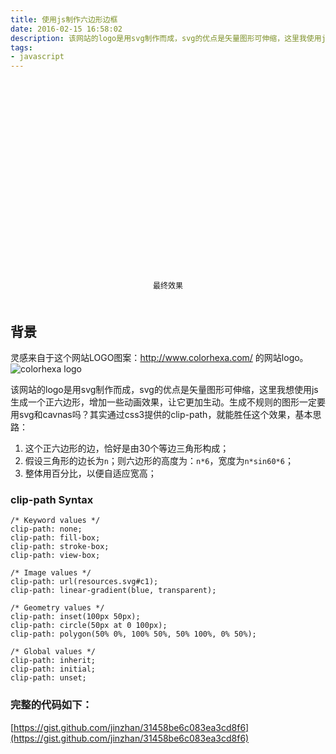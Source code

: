 ```yaml
---
title: 使用js制作六边形边框
date: 2016-02-15 16:58:02
description: 该网站的logo是用svg制作而成，svg的优点是矢量图形可伸缩，这里我使用js生成一个正六边形，增加一些动画效果，让它更加生动。
tags:
- javascript
---
```


<div class="hexagon-container" style="width: 300px;height: 300px;margin: 0 auto;"></div>

<div style="text-align:center;font-size: 12px;padding: 20px;">最终效果</div>

<script src="http://apps.bdimg.com/libs/jquery/2.1.4/jquery.min.js"></script>

<script type="text/javascript" src="http://rawgit.com/jinzhan/31458be6c083ea3cd8f6/raw/098a446e4c7cf44ca0874fd69cb4c342545f4fce/hexagon.js"></script>

<script type="text/javascript">
	$(function(){
		new Hexagon('.hexagon-container', {
	        width: 300,
	        height: 300,
	        transitionDuration: 0.5
	    });
	});
</script>


## 背景

灵感来自于这个网站LOGO图案：http://www.colorhexa.com/ 的网站logo。 
![colorhexa logo](http://www.colorhexa.com/static/i/logo.min.svg)

 该网站的logo是用svg制作而成，svg的优点是矢量图形可伸缩，这里我想使用js生成一个正六边形，增加一些动画效果，让它更加生动。生成不规则的图形一定要用svg和cavnas吗？其实通过css3提供的clip-path，就能胜任这个效果，基本思路：
 1. 这个正六边形的边，恰好是由30个等边三角形构成；
 2. 假设三角形的边长为`n`；则六边形的高度为：`n*6`，宽度为`n*sin60*6`；
 3. 整体用百分比，以便自适应宽高；
 

 ### clip-path Syntax
 ```
/* Keyword values */
clip-path: none;
clip-path: fill-box;
clip-path: stroke-box;
clip-path: view-box;

/* Image values */
clip-path: url(resources.svg#c1);
clip-path: linear-gradient(blue, transparent);

/* Geometry values */
clip-path: inset(100px 50px);
clip-path: circle(50px at 0 100px);
clip-path: polygon(50% 0%, 100% 50%, 50% 100%, 0% 50%);

/* Global values */
clip-path: inherit;
clip-path: initial;
clip-path: unset;
```

### 完整的代码如下：
[https://gist.github.com/jinzhan/31458be6c083ea3cd8f6](https://gist.github.com/jinzhan/31458be6c083ea3cd8f6)

